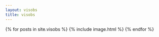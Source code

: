 ```yaml
---
layout: visobs
title: visobs
---
```


{% for posts in site.visobs %}
  {% include image.html %}
{% endfor %}
